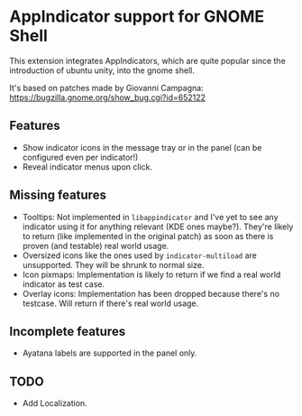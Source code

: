 # AppIndicator support for GNOME Shell
This extension integrates AppIndicators, which are quite popular since the introduction of ubuntu unity, into the gnome shell.

It's based on patches made by Giovanni Campagna: https://bugzilla.gnome.org/show_bug.cgi?id=652122

## Features
* Show indicator icons in the message tray or in the panel (can be configured even per indicator!)
* Reveal indicator menus upon click.

## Missing features
* Tooltips: Not implemented in `libappindicator` and I've yet to see any indicator using it for anything relevant (KDE ones maybe?). They're likely to return (like implemented in the original patch) as soon as there is proven (and testable) real world usage.
* Oversized icons like the ones used by `indicator-multiload` are unsupported. They will be shrunk to normal size.
* Icon pixmaps: Implementation is likely to return if we find a real world indicator as test case.
* Overlay icons: Implementation has been dropped because there's no testcase. Will return if there's real world usage.

## Incomplete features
* Ayatana labels are supported in the panel only.

## TODO
* Add Localization.